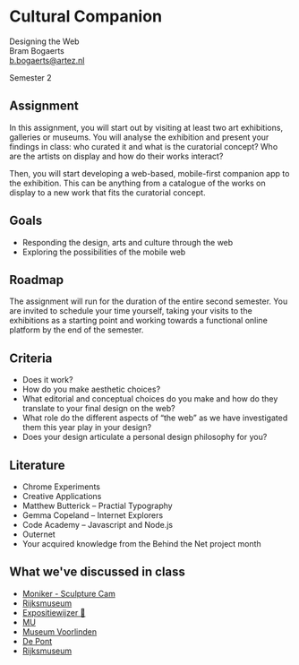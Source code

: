 # Cultural Companion

Designing the Web  
Bram Bogaerts  
[b.bogaerts@artez.nl](mailto:b.bogaerts@artez.nl)

Semester 2

## Assignment

In this assignment, you will start out by visiting at least two art exhibitions, galleries or museums. You will analyse the exhibition and present your findings in class: who curated it and what is the curatorial concept? Who are the artists on display and how do their works interact?

Then, you will start developing a web-based, mobile-first companion app to the exhibition. This can be anything from a catalogue of the works on display to a new work that fits the curatorial concept.


## Goals

- Responding the design, arts and culture through the web
- Exploring the possibilities of the mobile web


## Roadmap

The assignment will run for the duration of the entire second semester. You are invited to schedule your time yourself, taking your visits to the exhibitions as a starting point and working towards a functional online platform by the end of the semester.

## Criteria

- Does it work?
- How do you make aesthetic choices?
- What editorial and conceptual choices do you make and how do they translate to your final design on the web?
- What role do the different aspects of “the web” as we have investigated them this year play in your design?
- Does your design articulate a personal design philosophy for you? 


## Literature

- Chrome Experiments
- Creative Applications
- Matthew Butterick – Practial Typography
- Gemma Copeland – Internet Explorers
- Code Academy – Javascript and Node.js
- Outernet
- Your acquired knowledge from the Behind the Net project month

## What we've discussed in class

- [Moniker - Sculpture Cam](https://studiomoniker.com/projects/a-social-game-in-the-park)
- [Rijksmuseum](https://itunes.apple.com/us/app/rijksmuseum/id621307961?mt=8)
- [Expositiewijzer 🧐](http://www.expositiewijzer.nl)
- [MU](http://www.mu.nl/nl)
- [Museum Voorlinden](http://www.voorlinden.nl/museum/tentoonstellingen/)
- [De Pont](https://depont.nl/te-zien/)
- [Rijksmuseum](https://www.rijksmuseum.nl/nl/jaar-van-rembrandt)